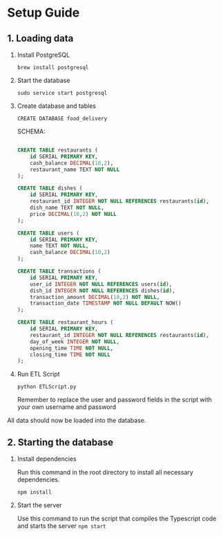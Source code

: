 # Setup Guide

## 1. Loading data

1. Install PostgreSQL

    `brew install postgresql`

2. Start the database

    `sudo service start postgresql`

3. Create database and tables

    `CREATE DATABASE food_delivery`

    SCHEMA:

    ```SQL

    CREATE TABLE restaurants (
        id SERIAL PRIMARY KEY,
        cash_balance DECIMAL(10,2),
        restaurant_name TEXT NOT NULL
    );

    CREATE TABLE dishes (
        id SERIAL PRIMARY KEY,
        restaurant_id INTEGER NOT NULL REFERENCES restaurants(id),
        dish_name TEXT NOT NULL,
        price DECIMAL(10,2) NOT NULL
    );

    CREATE TABLE users (
        id SERIAL PRIMARY KEY,
        name TEXT NOT NULL,
        cash_balance DECIMAL(10,2)
    );

    CREATE TABLE transactions (
        id SERIAL PRIMARY KEY,
        user_id INTEGER NOT NULL REFERENCES users(id),
        dish_id INTEGER NOT NULL REFERENCES dishes(id),
        transaction_amount DECIMAL(10,2) NOT NULL,
        transaction_date TIMESTAMP NOT NULL DEFAULT NOW()
    );

    CREATE TABLE restaurant_hours (
        id SERIAL PRIMARY KEY,
        restaurant_id INTEGER NOT NULL REFERENCES restaurants(id),
        day_of_week INTEGER NOT NULL,
        opening_time TIME NOT NULL,
        closing_time TIME NOT NULL
    );


    ```

4. Run ETL Script

    `python ETLScript.py`

    Remember to replace the user and password fields in the script with your own username and password

All data should now be loaded into the database.

## 2. Starting the database

1. Install dependencies

    Run this command in the root directory to install all necessary dependencies.

    `npm install`

2. Start the server

    Use this command to run the script that compiles the Typescript code and starts the server
    `npm start`
